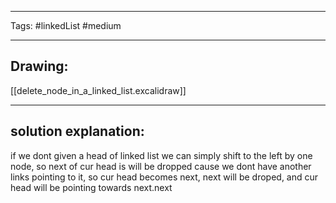 

----

Tags: #linkedList #medium

----

## Drawing:
[[delete_node_in_a_linked_list.excalidraw]]

----


## solution explanation:
if we dont given a head of linked list we can simply shift to the left by one node, so next of cur head is will be dropped cause we dont have another links pointing to it, so cur head becomes next, next will be droped, and cur head will be pointing towards next.next
